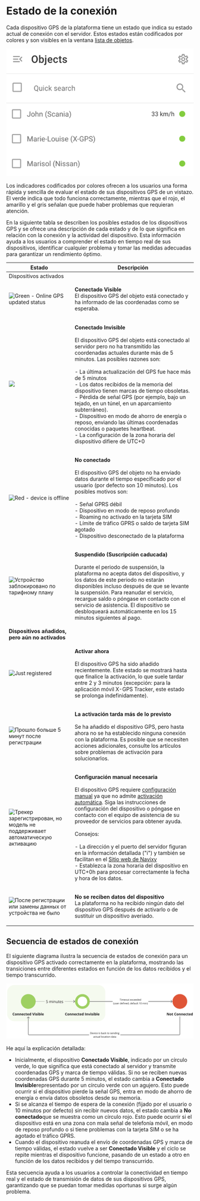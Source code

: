 # Estado de la conexión

Cada dispositivo GPS de la plataforma tiene un estado que indica su estado actual de conexión con el servidor. Estos estados están codificados por colores y son visibles en la ventana [lista de objetos](https://squaregps.atlassian.net/wiki/spaces/USERDOCS/pages/2732164204/Object+list#For-Objects-in-the-List).

![image-20240718-220155.png](../../../gua-del-usuario/seguimiento/lista-de-objetos/attachments/image-20240718-220155.png)

Los indicadores codificados por colores ofrecen a los usuarios una forma rápida y sencilla de evaluar el estado de sus dispositivos GPS de un vistazo. El verde indica que todo funciona correctamente, mientras que el rojo, el amarillo y el gris señalan que puede haber problemas que requieran atención.

En la siguiente tabla se describen los posibles estados de los dispositivos GPS y se ofrece una descripción de cada estado y de lo que significa en relación con la conexión y la actividad del dispositivo. Esta información ayuda a los usuarios a comprender el estado en tiempo real de sus dispositivos, identificar cualquier problema y tomar las medidas adecuadas para garantizar un rendimiento óptimo.

| Estado                                                                                                                                                      | Descripción                                                                                                                                                                                                                                                                                                                                                                                                                                                                                                                                                                                                                                                                                                                                                                                                             |
| ----------------------------------------------------------------------------------------------------------------------------------------------------------- | ----------------------------------------------------------------------------------------------------------------------------------------------------------------------------------------------------------------------------------------------------------------------------------------------------------------------------------------------------------------------------------------------------------------------------------------------------------------------------------------------------------------------------------------------------------------------------------------------------------------------------------------------------------------------------------------------------------------------------------------------------------------------------------------------------------------------- |
| Dispositivos activados                                                                                                                                      |                                                                                                                                                                                                                                                                                                                                                                                                                                                                                                                                                                                                                                                                                                                                                                                                                         |
| ![Green - Online GPS updated status](https://www.navixy.ru/wp-content/uploads/2024/03/nvidia_share_h9ts2ouywm.png)                                          | <p><strong>Conectado Visible</strong><br>El dispositivo GPS del objeto está conectado y ha informado de las coordenadas como se esperaba.</p>                                                                                                                                                                                                                                                                                                                                                                                                                                                                                                                                                                                                                                                                           |
| ![](https://www.navixy.ru/wp-content/uploads/2024/03/nvidia_share_zsz8maxwwc.png)                                                                           | <p><strong>Conectado Invisible</strong><br><br>El dispositivo GPS del objeto está conectado al servidor pero no ha transmitido las coordenadas actuales durante más de 5 minutos. Las posibles razones son:<br><br>- La última actualización del GPS fue hace más de 5 minutos<br>- Los datos recibidos de la memoria del dispositivo tienen marcas de tiempo obsoletas.<br>- Pérdida de señal GPS (por ejemplo, bajo un tejado, en un túnel, en un aparcamiento subterráneo).<br>- Dispositivo en modo de ahorro de energía o reposo, enviando las últimas coordenadas conocidas o paquetes heartbeat.<br>- La configuración de la zona horaria del dispositivo difiere de UTC+0</p>                                                                                                                                   |
| ![Red - device is offline](https://www.navixy.ru/wp-content/uploads/2024/03/nvidia_share_yprqhvoxgh.png)                                                    | <p><strong>No conectado</strong><br><br>El dispositivo GPS del objeto no ha enviado datos durante el tiempo especificado por el usuario (por defecto son 10 minutos). Los posibles motivos son:<br><br>- Señal GPRS débil<br>- Dispositivo en modo de reposo profundo<br>- Roaming no activado en la tarjeta SIM<br>- Límite de tráfico GPRS o saldo de tarjeta SIM agotado<br>- Dispositivo desconectado de la plataforma</p>                                                                                                                                                                                                                                                                                                                                                                                          |
| ![Устройство заблокировано по тарифному плану](https://www.navixy.ru/wp-content/uploads/2024/03/nvidia_share_ljrbv3tcjc.png)                                | <p><strong>Suspendido (Suscripción caducada)</strong><br><br>Durante el periodo de suspensión, la plataforma no acepta datos del dispositivo, y los datos de este periodo no estarán disponibles incluso después de que se levante la suspensión. Para reanudar el servicio, recargue saldo o póngase en contacto con el servicio de asistencia. El dispositivo se desbloqueará automáticamente en los 15 minutos siguientes al pago.</p>                                                                                                                                                                                                                                                                                                                                                                               |
| **Dispositivos añadidos, pero aún no activados**                                                                                                            |                                                                                                                                                                                                                                                                                                                                                                                                                                                                                                                                                                                                                                                                                                                                                                                                                         |
| ![Just registered](https://www.navixy.ru/wp-content/uploads/2024/03/nvidia_share_1774ubrwaj.png)                                                            | <p><strong>Activar ahora</strong><br><br>El dispositivo GPS ha sido añadido recientemente. Este estado se mostrará hasta que finalice la activación, lo que suele tardar entre 2 y 3 minutos (excepción: para la aplicación móvil X-GPS Tracker, este estado se prolonga indefinidamente).</p>                                                                                                                                                                                                                                                                                                                                                                                                                                                                                                                          |
| ![Прошло больше 5 минут после регистрации](https://www.navixy.ru/wp-content/uploads/2024/03/nvidia_share_oqyqigef02.png)                                    | <p><strong>La activación tarda más de lo previsto</strong><br><br>Se ha añadido el dispositivo GPS, pero hasta ahora no se ha establecido ninguna conexión con la plataforma. Es posible que se necesiten acciones adicionales, consulte los artículos sobre problemas de activación para solucionarlos.</p>                                                                                                                                                                                                                                                                                                                                                                                                                                                                                                            |
| ![Трекер зарегистрирован, но модель не поддерживает автоматическую активацию](https://www.navixy.ru/wp-content/uploads/2024/03/nvidia_share_lttm5lqtou.png) | <p><strong>Configuración manual necesaria</strong><br><br>El dispositivo GPS requiere <a href="https://squaregps.atlassian.net/wiki/spaces/USERDOCSOLD/pages/2909016770/Manual+device+activation">configuración manual</a> ya que no admite <a href="../../inicio-rpido/activar-el-dispositivo-gps.md">activación automática</a>. Siga las instrucciones de configuración del dispositivo o póngase en contacto con el equipo de asistencia de su proveedor de servicios para obtener ayuda.<br><br>Consejos:<br><br>- La dirección y el puerto del servidor figuran en la información detallada ("i") y también se facilitan en el <a href="https://navixy.com/device">Sitio web de Navixy</a><br>- Establezca la zona horaria del dispositivo en UTC+0h para procesar correctamente la fecha y hora de los datos.</p> |
| ![После регистрации или замены данных от устройства не было](https://www.navixy.ru/wp-content/uploads/2024/03/nvidia_share_nrhgybgicl.png)                  | <p><strong>No se reciben datos del dispositivo</strong><br>La plataforma no ha recibido ningún dato del dispositivo GPS después de activarlo o de sustituir un dispositivo averiado.</p>                                                                                                                                                                                                                                                                                                                                                                                                                                                                                                                                                                                                                                |

## Secuencia de estados de conexión

El siguiente diagrama ilustra la secuencia de estados de conexión para un dispositivo GPS activado correctamente en la plataforma, mostrando las transiciones entre diferentes estados en función de los datos recibidos y el tiempo transcurrido.

![image-20240718-214738.png](../../../gua-del-usuario/seguimiento/lista-de-objetos/attachments/image-20240718-214738.png)

He aquí la explicación detallada:

* Inicialmente, el dispositivo **Conectado Visible**, indicado por un círculo verde, lo que significa que está conectado al servidor y transmite coordenadas GPS y marca de tiempo válidas. Si no se reciben nuevas coordenadas GPS durante 5 minutos, el estado cambia a **Conectado Invisible**representado por un círculo verde con un agujero. Esto puede ocurrir si el dispositivo pierde la señal GPS, entra en modo de ahorro de energía o envía datos obsoletos desde su memoria.
* Si se alcanza el tiempo de espera de la conexión (fijado por el usuario o 10 minutos por defecto) sin recibir nuevos datos, el estado cambia a **No conectado**que se muestra como un círculo rojo. Esto puede ocurrir si el dispositivo está en una zona con mala señal de telefonía móvil, en modo de reposo profundo o si tiene problemas con la tarjeta SIM o se ha agotado el tráfico GPRS.
* Cuando el dispositivo reanuda el envío de coordenadas GPS y marca de tiempo válidas, el estado vuelve a ser **Conectado Visible** y el ciclo se repite mientras el dispositivo funcione, pasando de un estado a otro en función de los datos recibidos y del tiempo transcurrido.

Esta secuencia ayuda a los usuarios a controlar la conectividad en tiempo real y el estado de transmisión de datos de sus dispositivos GPS, garantizando que se puedan tomar medidas oportunas si surge algún problema.
